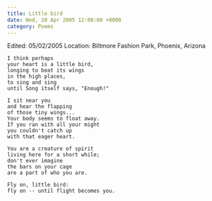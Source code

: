 ```yaml
---
title: Little bird
date: Wed, 20 Apr 2005 12:00:00 +0000
category: Poems
---
```


Edited: 05/02/2005
Location: Biltmore Fashion Park, Phoenix, Arizona

    I think perhaps  
    your heart is a little bird,  
    longing to beat its wings  
    in the high places,  
    to sing and sing  
    until Song itself says, "Enough!"

    I sit near you  
    and hear the flapping  
    of those tiny wings...  
    Your body seems to float away.  
    If you ran with all your might  
    you couldn't catch up  
    with that eager heart.

    You are a creature of spirit  
    living here for a short while;  
    don't ever imagine  
    the bars on your cage  
    are a part of who you are.

    Fly on, little bird:  
    fly on -- until flight becomes you.


